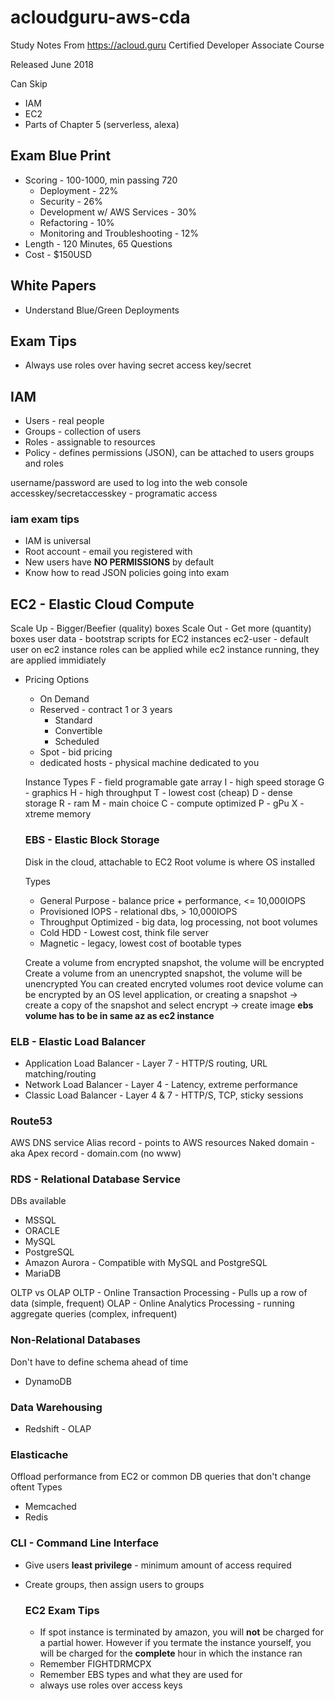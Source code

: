 # acloudguru-aws-cda
Study Notes From https://acloud.guru Certified Developer Associate Course

Released June 2018

Can Skip
 - IAM
 - EC2
 - Parts of Chapter 5 (serverless, alexa)
 
## Exam Blue Print
  - Scoring - 100-1000, min passing 720
      - Deployment - 22%
      - Security - 26%
      - Development w/ AWS Services - 30%
      - Refactoring - 10%
      - Monitoring and Troubleshooting - 12%
  - Length - 120 Minutes, 65 Questions
  - Cost - $150USD

## White Papers
  - Understand Blue/Green Deployments
   
## Exam Tips  
  - Always use roles over having secret access key/secret
  
## IAM
  - Users - real people
  - Groups - collection of users
  - Roles - assignable to resources
  - Policy - defines permissions (JSON), can be attached to users groups and roles

username/password are used to log into the web console
accesskey/secretaccesskey - programatic access

### iam exam tips
  - IAM is universal
  - Root account - email you registered with
  - New users have **NO PERMISSIONS** by default
  - Know how to read JSON policies going into exam
  
## EC2 - Elastic Cloud Compute
Scale Up - Bigger/Beefier (quality) boxes
Scale Out - Get more (quantity) boxes
user data - bootstrap scripts for EC2 instances
ec2-user - default user on ec2 instance
roles can be applied while ec2 instance running, they are applied immidiately

- Pricing Options
  - On Demand
  - Reserved - contract 1 or 3 years
    - Standard
    - Convertible
    - Scheduled
  - Spot - bid pricing
  - dedicated hosts - physical machine dedicated to you
  
  Instance Types
  F - field programable gate array
  I - high speed storage
  G - graphics
  H - high throughput
  T - lowest cost (cheap)
  D - dense storage
  R - ram
  M - main choice
  C - compute optimized
  P - gPu
  X - xtreme memory
  
  ### EBS - Elastic Block Storage
  Disk in the cloud, attachable to EC2
  Root volume is where OS installed
  
  Types
  - General Purpose - balance price + performance, <= 10,000IOPS
  - Provisioned IOPS - relational dbs, > 10,000IOPS
  - Throughput Optimized - big data, log processing, not boot volumes
  - Cold HDD - Lowest cost, think file server
  - Magnetic - legacy, lowest cost of bootable types
  
  Create a volume from encrypted snapshot, the volume will be encrypted
  Create a volume from an unencrypted snapshot, the volume will be unencrypted
  You can created encryted volumes
  root device volume can be encrypted by an OS level application, or creating a snapshot -> create a copy of the snapshot and select encrypt -> create image
  **ebs volume has to be in same az as ec2 instance**
  
### ELB - Elastic Load Balancer
 - Application Load Balancer - Layer 7 - HTTP/S routing, URL matching/routing
 - Network Load Balancer - Layer 4 - Latency, extreme performance
 - Classic Load Balancer - Layer 4 & 7 - HTTP/S, TCP, sticky sessions
 
### Route53
AWS DNS service
Alias record - points to AWS resources
Naked domain - aka Apex record - domain.com (no www)

### RDS - Relational Database Service
DBs available
 - MSSQL
 - ORACLE
 - MySQL
 - PostgreSQL
 - Amazon Aurora - Compatible with MySQL and PostgreSQL
 - MariaDB
 
 OLTP vs OLAP
 OLTP - Online Transaction Processing - Pulls up a row of data (simple, frequent)
 OLAP - Online Analytics Processing - running aggregate queries (complex, infrequent)
 
 ### Non-Relational Databases
 Don't have to define schema ahead of time
  - DynamoDB
  
 ### Data Warehousing
  - Redshift - OLAP
  
### Elasticache
Offload performance from EC2 or common DB queries that don't change oftent
 Types
  - Memcached
  - Redis

### CLI - Command Line Interface
- Give users **least privilege** - minimum amount of access required
- Create groups, then assign users to groups
  
  ### EC2 Exam Tips
  - If spot instance is terminated by amazon, you will **not** be charged for a partial hower. However if you termate the instance yourself, you will be charged for the **complete** hour in which the instance ran
  - Remember FIGHTDRMCPX
  - Remember EBS types and what they are used for
  - always use roles over access keys
  
  
